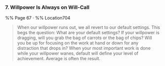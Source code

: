 ### 7. Willpower Is Always on Will-Call
%% Page 67 · %% Location704
> When our willpower runs out, we all revert to our default settings. This begs the question: What are your default settings? If your willpower is dragging, will you grab the bag of carrots or the bag of chips? Will you be up for focusing on the work at hand or down for any distraction that drops in? When your most important work is done while your willpower wanes, default will define your level of achievement. Average is often the result. 